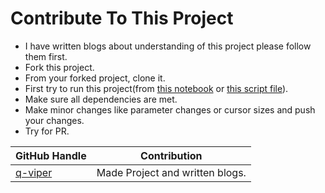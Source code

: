 # Contribute To This Project
* I have written blogs about understanding of this project please follow them first.
* Fork this project.
* From your forked project, clone it.
* First try to run this project(from [this notebook](https://github.com/q-viper/Contour-Based-Writing/blob/master/Contour%20Based%20Writing-%20New%20VUI%2C%20Adding%20Slider%2C%20More%20Colors%2C%20New%20Animation%20and%20Code%20Optimization.ipynb) or [this script file](https://github.com/q-viper/Contour-Based-Writing/blob/master/main.py)).
* Make sure all dependencies are met.
* Make minor changes like parameter changes or cursor sizes and push your changes.
* Try for PR.


| GitHub Handle | Contribution |
|---------------|----------------|
|[q-viper](https://github.com/q-viper)|Made Project and written blogs.|

